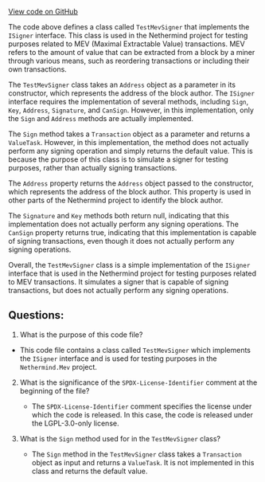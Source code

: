 [View code on GitHub](https://github.com/NethermindEth/nethermind/src/Nethermind/Nethermind.Mev.Test/TestMevSigner.cs)

The code above defines a class called `TestMevSigner` that implements the `ISigner` interface. This class is used in the Nethermind project for testing purposes related to MEV (Maximal Extractable Value) transactions. MEV refers to the amount of value that can be extracted from a block by a miner through various means, such as reordering transactions or including their own transactions.

The `TestMevSigner` class takes an `Address` object as a parameter in its constructor, which represents the address of the block author. The `ISigner` interface requires the implementation of several methods, including `Sign`, `Key`, `Address`, `Signature`, and `CanSign`. However, in this implementation, only the `Sign` and `Address` methods are actually implemented.

The `Sign` method takes a `Transaction` object as a parameter and returns a `ValueTask`. However, in this implementation, the method does not actually perform any signing operation and simply returns the default value. This is because the purpose of this class is to simulate a signer for testing purposes, rather than actually signing transactions.

The `Address` property returns the `Address` object passed to the constructor, which represents the address of the block author. This property is used in other parts of the Nethermind project to identify the block author.

The `Signature` and `Key` methods both return null, indicating that this implementation does not actually perform any signing operations. The `CanSign` property returns true, indicating that this implementation is capable of signing transactions, even though it does not actually perform any signing operations.

Overall, the `TestMevSigner` class is a simple implementation of the `ISigner` interface that is used in the Nethermind project for testing purposes related to MEV transactions. It simulates a signer that is capable of signing transactions, but does not actually perform any signing operations.
## Questions: 
 1. What is the purpose of this code file?
   - This code file contains a class called `TestMevSigner` which implements the `ISigner` interface and is used for testing purposes in the `Nethermind.Mev` project.

2. What is the significance of the `SPDX-License-Identifier` comment at the beginning of the file?
   - The `SPDX-License-Identifier` comment specifies the license under which the code is released. In this case, the code is released under the LGPL-3.0-only license.

3. What is the `Sign` method used for in the `TestMevSigner` class?
   - The `Sign` method in the `TestMevSigner` class takes a `Transaction` object as input and returns a `ValueTask`. It is not implemented in this class and returns the default value.